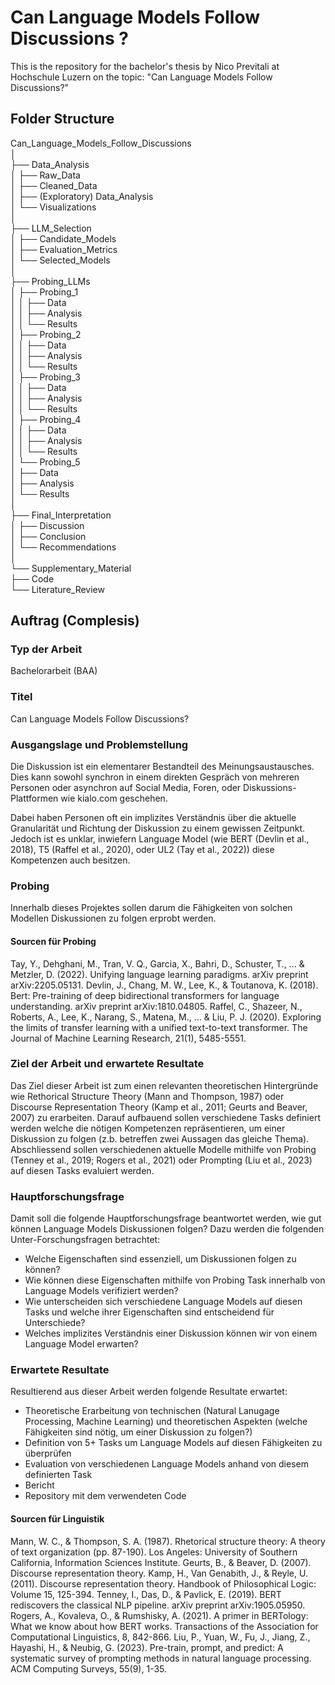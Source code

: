 # Can Language Models Follow Discussions ?
This is the repository for the bachelor's thesis by Nico Previtali at Hochschule Luzern on the topic: "Can Language Models Follow Discussions?"
  
## Folder Structure 
Can_Language_Models_Follow_Discussions  
│  
├── Data_Analysis  
│   ├── Raw_Data  
│   ├── Cleaned_Data  
│   ├── (Exploratory) Data_Analysis  
│   └── Visualizations  
│  
├── LLM_Selection  
│   ├── Candidate_Models  
│   ├── Evaluation_Metrics  
│   └── Selected_Models  
│  
├── Probing_LLMs  
│   ├── Probing_1  
│   │   ├── Data  
│   │   ├── Analysis  
│   │   └── Results  
│   ├── Probing_2  
│   │   ├── Data  
│   │   ├── Analysis  
│   │   └── Results  
│   ├── Probing_3  
│   │   ├── Data  
│   │   ├── Analysis  
│   │   └── Results  
│   ├── Probing_4  
│   │   ├── Data  
│   │   ├── Analysis  
│   │   └── Results  
│   └── Probing_5  
│       ├── Data  
│       ├── Analysis  
│       └── Results  
│  
├── Final_Interpretation  
│   ├── Discussion  
│   ├── Conclusion  
│   └── Recommendations  
│  
└── Supplementary_Material    
    ├── Code  
    └── Literature_Review  
  

## Auftrag (Complesis)

### Typ der Arbeit 
Bachelorarbeit (BAA)
 
### Titel
Can Language Models Follow Discussions?
 
### Ausgangslage und Problemstellung
Die Diskussion ist ein elementarer Bestandteil des Meinungsaustausches. Dies kann sowohl synchron in einem direkten Gespräch von mehreren Personen oder asynchron auf Social Media, Foren, oder Diskussions-Plattformen wie kialo.com geschehen.

Dabei haben Personen oft ein implizites Verständnis über die aktuelle Granularität und Richtung der Diskussion zu einem gewissen Zeitpunkt. Jedoch ist es unklar, inwiefern Language Model (wie BERT (Devlin et al., 2018), T5 (Raffel et al., 2020), oder UL2 (Tay et al., 2022)) diese Kompetenzen auch besitzen.

### Probing
Innerhalb dieses Projektes sollen darum die Fähigkeiten von solchen Modellen Diskussionen zu folgen erprobt werden.

#### Sourcen für Probing
Tay, Y., Dehghani, M., Tran, V. Q., Garcia, X., Bahri, D., Schuster, T., ... & Metzler, D. (2022). Unifying language learning paradigms. arXiv preprint arXiv:2205.05131.
Devlin, J., Chang, M. W., Lee, K., & Toutanova, K. (2018). Bert: Pre-training of deep bidirectional transformers for language understanding. arXiv preprint arXiv:1810.04805.
Raffel, C., Shazeer, N., Roberts, A., Lee, K., Narang, S., Matena, M., ... & Liu, P. J. (2020). Exploring the limits of transfer learning with a unified text-to-text transformer. The Journal of Machine Learning Research, 21(1), 5485-5551.

### Ziel der Arbeit und erwartete Resultate
Das Ziel dieser Arbeit ist zum einen relevanten theoretischen Hintergründe wie Rethorical Structure Theory (Mann and Thompson, 1987) oder Discourse Representation Theory (Kamp et al., 2011; Geurts and Beaver, 2007) zu erarbeiten. Darauf aufbauend sollen verschiedene Tasks definiert werden welche die nötigen Kompetenzen repräsentieren, um einer Diskussion zu folgen (z.b. betreffen zwei Aussagen das gleiche Thema). Abschliessend sollen verschiedenen aktuelle Modelle mithilfe von Probing (Tenney et al., 2019; Rogers et al., 2021) oder Prompting (Liu et al., 2023) auf diesen Tasks evaluiert werden.

### Hauptforschungsfrage
Damit soll die folgende Hauptforschungsfrage beantwortet werden, wie gut können Language Models Diskussionen folgen? Dazu werden die folgenden Unter-Forschungsfragen betrachtet:

- Welche Eigenschaften sind essenziell, um Diskussionen folgen zu können?
- Wie können diese Eigenschaften mithilfe von Probing Task innerhalb von Language Models verifiziert werden?
- Wie unterscheiden sich verschiedene Language Models auf diesen Tasks und welche ihrer Eigenschaften sind entscheidend für Unterschiede?
- Welches implizites Verständnis einer Diskussion können wir von einem Language Model erwarten?

### Erwartete Resultate
Resultierend aus dieser Arbeit werden folgende Resultate erwartet:

- Theoretische Erarbeitung von technischen (Natural Lanugage Processing, Machine Learning) und theoretischen Aspekten (welche Fähigkeiten sind nötig, um einer Diskussion zu folgen?)
- Definition von 5+ Tasks um Language Models auf diesen Fähigkeiten zu überprüfen
- Evaluation von verschiedenen Language Models anhand von diesem definierten Task
- Bericht
- Repository mit dem verwendeten Code

#### Sourcen für Linguistik
Mann, W. C., & Thompson, S. A. (1987). Rhetorical structure theory: A theory of text organization (pp. 87-190). Los Angeles: University of Southern California, Information Sciences Institute.
Geurts, B., & Beaver, D. (2007). Discourse representation theory.
Kamp, H., Van Genabith, J., & Reyle, U. (2011). Discourse representation theory. Handbook of Philosophical Logic: Volume 15, 125-394.
Tenney, I., Das, D., & Pavlick, E. (2019). BERT rediscovers the classical NLP pipeline. arXiv preprint arXiv:1905.05950.
Rogers, A., Kovaleva, O., & Rumshisky, A. (2021). A primer in BERTology: What we know about how BERT works. Transactions of the Association for Computational Linguistics, 8, 842-866.
Liu, P., Yuan, W., Fu, J., Jiang, Z., Hayashi, H., & Neubig, G. (2023). Pre-train, prompt, and predict: A systematic survey of prompting methods in natural language processing. ACM Computing Surveys, 55(9), 1-35.
